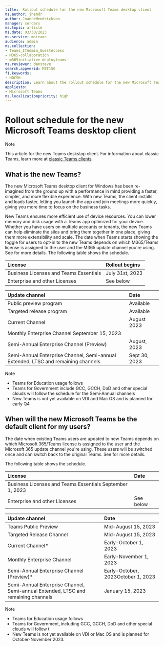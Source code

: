 ```yaml
---
title:  Rollout schedule for the new Microsoft Teams desktop client
ms.author: jhendr
author: JoanneHendrickson
manager: serdars
ms.topic: article
ms.date: 03/30/2023
ms.service: msteams
audience: admin
ms.collection: 
- Teams_ITAdmin_GuestAccess
- M365-collaboration
- m365initiative-deployteams
ms.reviewer: dansteve
search.appverid: MET150
f1.keywords:
- NOCSH
description: Learn about the rollout schedule for the new Microsoft Teams desktop client for Windows. 
appliesto: 
- Microsoft Teams
ms.localizationpriority: high
---
```


# Rollout schedule for the new Microsoft Teams desktop client 

>[!Note]
>This article for the new Teams deskstop client. For information about classic Teams, learn more at [classic Teams clients](get-teams-client-md) 

## What is the new Teams?

The new Microsoft Teams desktop client for Windows has been re-imagined from the ground up with a performance in mind providing a faster, simpler, and more flexible experience. With new Teams, the client installs and loads faster, letting you launch the app and join meetings more quickly, giving you more time to focus on the business tasks.

New Teams ensures more efficient use of device resources. You can lower memory and disk usage with a Teams app optimized for your device. Whether you have users on multiple accounts or tenants, the new Teams can help eliminate the silos and bring them together in one place, giving them more extensibility and scale.
The date when Teams starts showing the toggle for users to opt-in to the new Teams depends on which M365/Teams license is assigned to the user and the M365 update channel you're using. See <link> for more details.
The following table shows the schedule.


|License|Rollout begins|
|:-----|:-----|
|Business Licenses and Teams Essentials|July 31st, 2023|
|Enterprise and other Licenses|	See below|

|Update channel|Date|
|:-----|:-----|
Public preview program|Available|
|Targeted release program|Available|
|Current Channel|August 2023|
|Monthly Enterprise Channel	September 15, 2023|
|Semi-Annual Enterprise Channel (Preview)|August, 2023|
|Semi-Annual Enterprise Channel, Semi-annual Extended, LTSC and remaining channels|Sept 30, 2023|


>[!Note]
>- Teams for Education usage follows <insert link>
>- Teams for Government include GCC, GCCH, DoD and other special clouds will follow the schedule for the Semi-Annual channels
>- New Teams is not yet available on VDI and Mac OS and is planned for early Q4

## When will the new Microsoft Teams be the default client for my users?

The date when existing Teams users are updated to new Teams depends on which Microsoft 365/Teams license is assigned to the user and the Microsoft 365 update channel you're using. These users will be switched once and can switch back to the original Teams. See <link> for more details.

 The following table shows the schedule.

|License|Date|
|:-----|:-----|
|Business Licenses and Teams Essentials	September 1, 2023
|Enterprise and other Licenses|	See below|

|Update channel|Date|
|:-----|:-----|
|Teams Public Preview|Mid-August 15, 2023|
|Targeted Release Channel|Mid-August 15, 2023|
|Current Channel*|Early-October 1, 2023|
|Monthly Enterprise Channel|Early-November 1, 2023|
|Semi-Annual Enterprise Channel (Preview)*|Early-October, 2023October 1, 2023|
|Semi-Annual Enterprise Channel, Semi-annual Extended, LTSC and remaining channels|January 15, 2023|

>[!Note]
>- Teams for Education usage follows <insert link>
>- Teams for Government, including GCC, GCCH, DoD and other special clouds will follow t
>- New Teams is not yet available on VDI or Mac OS and is planned for October-November 2023.
